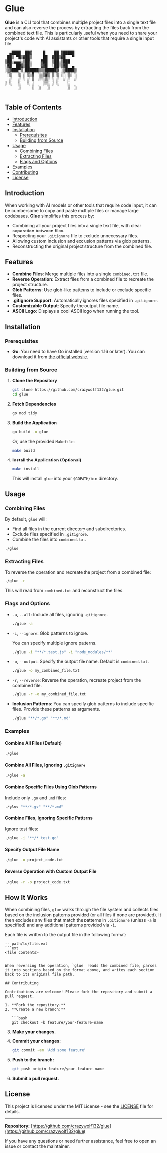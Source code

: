 # Glue

**Glue** is a CLI tool that combines multiple project files into a single text file and can also reverse the process by extracting the files back from the combined text file. This is particularly useful when you need to share your project's code with AI assistants or other tools that require a single input file.

```
  ▄████  ██▓     █    ██ ▓█████ 
 ██▒ ▀█▒▓██▒     ██  ▓██▒▓█   ▀ 
▒██░▄▄▄░▒██░    ▓██  ▒██░▒███   
░▓█  ██▓▒██░    ▓▓█  ░██░▒▓█  ▄ 
░▒▓███▀▒░██████▒▒▒█████▓ ░▒████▒
 ░▒   ▒ ░ ▒░▓  ░░▒▓▒ ▒ ▒ ░░ ▒░ ░
  ░   ░ ░ ░ ▒  ░░░▒░ ░ ░  ░ ░  ░
░ ░   ░   ░ ░    ░░░ ░ ░    ░   
      ░     ░  ░   ░        ░  ░
                                 
```

## Table of Contents

- [Introduction](#introduction)
- [Features](#features)
- [Installation](#installation)
    - [Prerequisites](#prerequisites)
    - [Building from Source](#building-from-source)
- [Usage](#usage)
    - [Combining Files](#combining-files)
    - [Extracting Files](#extracting-files)
    - [Flags and Options](#flags-and-options)
- [Examples](#examples)
- [Contributing](#contributing)
- [License](#license)

## Introduction

When working with AI models or other tools that require code input, it can be cumbersome to copy and paste multiple files or manage large codebases. **Glue** simplifies this process by:

- Combining all your project files into a single text file, with clear separation between files.
- Respecting your `.gitignore` file to exclude unnecessary files.
- Allowing custom inclusion and exclusion patterns via glob patterns.
- Reconstructing the original project structure from the combined file.

## Features

- **Combine Files**: Merge multiple files into a single `combined.txt` file.
- **Reverse Operation**: Extract files from a combined file to recreate the project structure.
- **Glob Patterns**: Use glob-like patterns to include or exclude specific files.
- **.gitignore Support**: Automatically ignores files specified in `.gitignore`.
- **Customizable Output**: Specify the output file name.
- **ASCII Logo**: Displays a cool ASCII logo when running the tool.

## Installation

### Prerequisites

- **Go**: You need to have Go installed (version 1.16 or later). You can download it from [the official website](https://golang.org/dl/).

### Building from Source

1. **Clone the Repository**

   ```bash
   git clone https://github.com/crazywolf132/glue.git
   cd glue
   ```

2. **Fetch Dependencies**

   ```bash
   go mod tidy
   ```

3. **Build the Application**

   ```bash
   go build -o glue
   ```

   Or, use the provided `Makefile`:

   ```bash
   make build
   ```

4. **Install the Application (Optional)**

   ```bash
   make install
   ```

   This will install `glue` into your `$GOPATH/bin` directory.

## Usage

### Combining Files

By default, `glue` will:

- Find all files in the current directory and subdirectories.
- Exclude files specified in `.gitignore`.
- Combine the files into `combined.txt`.

```bash
./glue
```

### Extracting Files

To reverse the operation and recreate the project from a combined file:

```bash
./glue -r
```

This will read from `combined.txt` and reconstruct the files.

### Flags and Options

- `-a`, `--all`: Include all files, ignoring `.gitignore`.

  ```bash
  ./glue -a
  ```

- `-i`, `--ignore`: Glob patterns to ignore.

  You can specify multiple ignore patterns.

  ```bash
  ./glue -i "**/*.test.js" -i "node_modules/**"
  ```

- `-o`, `--output`: Specify the output file name. Default is `combined.txt`.

  ```bash
  ./glue -o my_combined_file.txt
  ```

- `-r`, `--reverse`: Reverse the operation, recreate project from the combined file.

  ```bash
  ./glue -r -o my_combined_file.txt
  ```

- **Inclusion Patterns**: You can specify glob patterns to include specific files. Provide these patterns as arguments.

  ```bash
  ./glue "**/*.go" "**/*.md"
  ```

### Examples

#### Combine All Files (Default)

```bash
./glue
```

#### Combine All Files, Ignoring `.gitignore`

```bash
./glue -a
```

#### Combine Specific Files Using Glob Patterns

Include only `.go` and `.md` files:

```bash
./glue "**/*.go" "**/*.md"
```

#### Combine Files, Ignoring Specific Patterns

Ignore test files:

```bash
./glue -i "**/*_test.go"
```

#### Specify Output File Name

```bash
./glue -o project_code.txt
```

#### Reverse Operation with Custom Output File

```bash
./glue -r -o project_code.txt
```

## How It Works

When combining files, `glue` walks through the file system and collects files based on the inclusion patterns provided (or all files if none are provided). It then excludes any files that match the patterns in `.gitignore` (unless `-a` is specified) and any additional patterns provided via `-i`.

Each file is written to the output file in the following format:

```
-- path/to/file.ext
```ext
<file contents>
```
```

When reversing the operation, `glue` reads the combined file, parses it into sections based on the format above, and writes each section back to its original file path.

## Contributing

Contributions are welcome! Please fork the repository and submit a pull request.

1. **Fork the repository.**
2. **Create a new branch:**

   ```bash
   git checkout -b feature/your-feature-name
   ```

3. **Make your changes.**
4. **Commit your changes:**

   ```bash
   git commit -am 'Add some feature'
   ```

5. **Push to the branch:**

   ```bash
   git push origin feature/your-feature-name
   ```

6. **Submit a pull request.**

## License

This project is licensed under the MIT License - see the [LICENSE](LICENSE) file for details.

---

**Repository:** [https://github.com/crazywolf132/glue](https://github.com/crazywolf132/glue)

If you have any questions or need further assistance, feel free to open an issue or contact the maintainer.